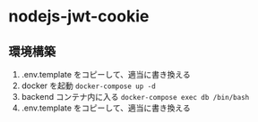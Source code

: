 # nodejs-jwt-cookie

## 環境構築

1. .env.template をコピーして、適当に書き換える
2. docker を起動
   `docker-compose up -d`
3. backend コンテナ内に入る
   `docker-compose exec db /bin/bash`
4. .env.template をコピーして、適当に書き換える
